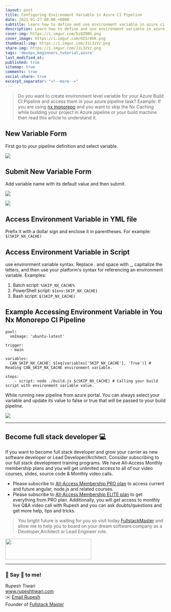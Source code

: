 ```yaml
---
layout: post
title: Configuring Environment Variable in Azure CI Pipeline
date: 2021-01-27 00:00 +0000
subtitle: Learn how to define and use environment variable in azure ci pipeline
description: Learn how to define and use environment variable in azure ci pipeline
cover-img: https://i.imgur.com/hiQZ0BG.png
cover_image: https://i.imgur.com/OISr8kK.png
thumbnail-img: https://i.imgur.com/JiL3zVz.png
share-img: https://i.imgur.com/JiL3zVz.png
tags: 'devops,beginners,tutorial,azure'
last_modified_at:
published: true
sitemap: true
comments: true
social-share: true
excerpt_separator: "<!--more-->"
---
```


> Do you want to create environment level variable for your Azure Build CI Pipeline and access them in your azure pipeline task? Example: If you are using [nx monorepo](https://nx.dev/) and you want to skip the Nx Caching while building your project in Azure pipeline or your build machine then read this article to understand it.

## New Variable Form
First go to your pipeline definition and select variable. 

 ![](https://i.imgur.com/pIhtjuP.png)

## Submit New Variable Form
Add variable name with its default value and then submit. 

![](https://i.imgur.com/hzet2hW.png)

![](https://i.imgur.com/pE19aCJ.png)


## Access Environment Variable in YML file
Prefix it with a dollar sign and enclose it in parentheses. For example: `$(SKIP_NX_CACHE)`

## Access Environment Variable in Script
use environment variable syntax.
Replace . and space with _, capitalize the letters, and then use your platform's syntax for referencing an environment variable. Examples:

1. Batch script: `%SKIP_NX_CACHE%`
2. PowerShell script: `${env:SKIP_NX_CACHE}`
3. Bash script: `$(SKIP_NX_CACHE)`

## Example Accessing Environment Variable in You Nx Monorepo CI Pipeline

```yaml=
pool:
  vmImage: 'ubuntu-latest'

trigger:
  - main

variables:
  CAN_SKIP_NX_CACHE: $[eq(variables['SKIP_NX_CACHE'], 'True')] # Reading CAN_SKIP_NX_CACHE environment variable.
  
steps:
    - script: node ./build.js $(SKIP_NX_CACHE) # Calling your build script with environment variable value.
```

While running new pipeline from azure portal. You can always select your variable and update its value to false or true that will be passed to your build pipeline. 

![](https://i.imgur.com/2Me50b0.png)


 --- 
## Become full stack developer 💻

If you want to become full stack developer and grow your carrier as new software developer or Lead Developer/Architect. Consider subscribing to our full stack development training programs. We have All-Access Monthly membership plans and you will get unlimited access to all of our video courses, slides, source code & Monthly video calls.

- Please subscribe to [All-Access Membership PRO plan](https://www.fullstackmaster.net/pro) to access current and future angular, node.js and related courses.
- Please subscribe to [All-Access Membership ELITE plan](https://www.fullstackmaster.net/elite) to get everything from PRO plan. Additionally, you will get access to monthly live Q&A video call with Rupesh and you can ask doubts/questions and get more help, tips and tricks.

> You bright future is waiting for you so visit today [FullstackMaster](www.fullstackmaster.net) and allow me to help you to board on your dream software company as a Developer,Architect or Lead Engineer role.
<a href="https://www.fullstackmaster.net">
    <img height="65" src="https://i.imgur.com/9OCLciM.png" width="270">
</a>
 

--- 
### 💖 Say 👋 to me! 

<div> 
Rupesh Tiwari </div><div>
<a href="https://www.rupeshtiwari.com"> www.rupeshtiwari.com</a> </div><div>
✉️ <a href="mailto:fullstackmaster1@gmail.com?subject=Hi"> Email Rupesh</a> </div><div>
Founder of <a href="https://www.fullstackmaster.net"> Fullstack Master</a></div><div>
</div>
